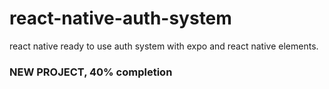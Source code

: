 # react-native-auth-system
react native ready to use auth system with expo and react native elements.

### NEW PROJECT, 40% completion

